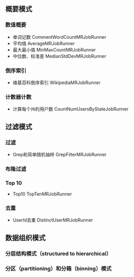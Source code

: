 ## 概要模式

### 数值概要

* 单词记数 CommentWordCountMRJobRunner
* 平均值 AverageMRJobRunner
* 最大最小值 MinMaxCountMRJobRunner
* 中位数、标准差 MedianStdDevMRJobRunner


### 倒序索引

* 维基百科倒序索引 WikipediaMRJobRunner

### 计数器计数

* 计算每个州的用户数 CountNumUsersByStateJobRunner

## 过滤模式

### 过滤

* Grep和简单随机抽样 GrepFilterMRJobRunner

### 布隆过滤


### Top 10

* Top10 TopTenMRJobRunner

### 去重

* UserId去重 DistinctUserMRJobRunner


## 数据组织模式

### 分层结构模式（structured to hierarchical）

### 分区（partitioning）和分箱（binning）模式

